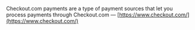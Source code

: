 Checkout.com payments are a type of payment sources that let you process payments through Checkout.com — [https://www.checkout.com/](https://www.checkout.com/)
